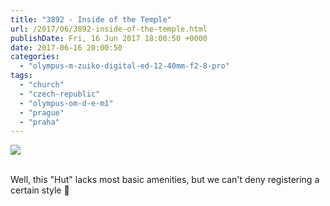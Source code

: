 ```yaml
---
title: "3892 - Inside of the Temple"
url: /2017/06/3892-inside-of-the-temple.html
publishDate: Fri, 16 Jun 2017 18:00:50 +0000
date: 2017-06-16 20:00:50
categories: 
  - "olympus-m-zuiko-digital-ed-12-40mm-f2-8-pro"
tags: 
  - "church"
  - "czech-republic"
  - "olympus-om-d-e-m1"
  - "prague"
  - "praha"
---
```

<div class="container">
<div class="center"><a target="_blank" href="https://d25zfm9zpd7gm5.cloudfront.net/1200x1200/2016/20161025_132246_lr.jpg"><img class="webfeedsFeaturedVisual" src="https://d25zfm9zpd7gm5.cloudfront.net/0600x0600/2016/20161025_132246_lr.jpg" /></a></div>
</div>
<br />

Well, this "Hut" lacks most basic amenities, but we can't deny registering a certain style 🙂
